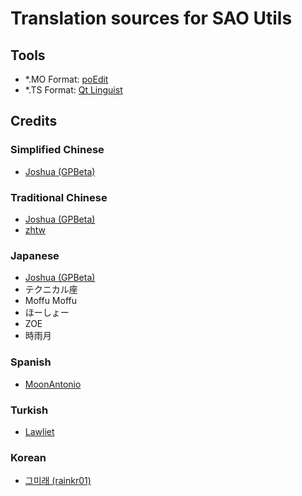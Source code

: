 # Translation sources for SAO Utils

## Tools

- *.MO Format: [poEdit](https://poedit.net)
- *.TS Format: [Qt Linguist](https://github.com/thurask/Qt-Linguist/releases)

## Credits

### Simplified Chinese
- [Joshua (GPBeta)](http://www.gpbeta.com)
  
### Traditional Chinese
- [Joshua (GPBeta)](http://www.gpbeta.com)
- [zhtw](http://www.zhtw.me)
  
### Japanese
- [Joshua (GPBeta)](http://www.gpbeta.com)
- テクニカル座
- Moffu Moffu
- ほーしょー
- ZOE
- 時雨月

### Spanish
- [MoonAntonio](https://github.com/MoonAntonio)

### Turkish
- [Lawliet](mailto:ak1n.mnc@gmail.com)

### Korean
- [그미래 (rainkr01)](https://cafe.naver.com/hansicgu)

